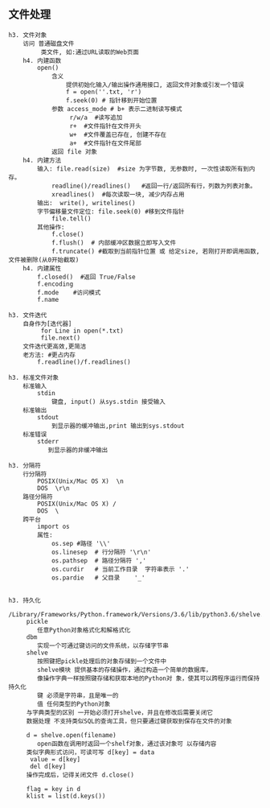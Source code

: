 ## 文件处理
    h3. 文件对象
        访问 普通磁盘文件
             类文件, 如:通过URL读取的Web页面
        h4. 内建函数 
            open()
                含义
                    提供初始化输入/输出操作通用接口, 返回文件对象或引发一个错误
                    f = open(''.txt, 'r')
                    f.seek(0) # 指针移到开始位置
                参数 access_mode # b+ 表示二进制读写模式
                     r/w/a  #读写追加
                     r+  #文件指针在文件开头
                     w+  #文件覆盖已存在, 创建不存在
                     a+  #文件指针在文件尾部
                返回 file 对象
        h4. 内建方法
            输入: file.read(size)  #size 为字节数, 无参数时, 一次性读取所有到内存。
                readline()/readlines()   #返回一行/返回所有行，列数为列表对象。
                xreadlines()  #每次读取一块, 减少内存占用
            输出:  write(), writelines()
            字节偏移量文件定位: file.seek(0) #移到文件指针
                file.tell()
            其他操作:
                f.close()
                f.flush()  # 内部缓冲区数据立即写入文件
                f.truncate() #截取到当前指针位置 或 给定size, 若刚打开即调用函数,文件被删除(从0开始截取)
        h4. 内建属性
            f.closed()  #返回 True/False
            f.encoding
            f.mode    #访问模式
            f.name

    h3. 文件迭代
        自身作为[迭代器]
             for Line in open(*.txt)
             file.next()
        文件迭代更高效,更简洁
        老方法: #更占内存
            f.readline()/f.readlines()

    h3. 标准文件对象
        标准输入
            stdin
                键盘, input() 从sys.stdin 接受输入
        标准输出
            stdout            
                到显示器的缓冲输出,print 输出到sys.stdout
        标准错误
            stderr
               到显示器的非缓冲输出

    h3. 分隔符
        行分隔符
            POSIX(Unix/Mac OS X)  \n
            DOS  \r\n
        路径分隔符
            POSIX(Unix/Mac OS X) /
            DOS  \
        跨平台
            import os
            属性:
                os.sep #路径 '\\'
                os.linesep  # 行分隔符 '\r\n'
                os.pathsep  # 路径分隔符 ','
                os.curdir   # 当前工作目录  字符串表示 '.'
                os.pardie   # 父目录    '_'


    h3. 持久化 
        /Library/Frameworks/Python.framework/Versions/3.6/lib/python3.6/shelve.py
         pickle
            任意Python对象格式化和解格式化 
         dbm
            实现一个可通过键访问的文件系统，以存储字节串
         shelve 
            按照键把pickle处理后的对象存储到一个文件中
            shelve模块 提供基本的存储操作，通过构造一个简单的数据库，
            像操作字典一样按照键存储和获取本地的Python对 象，使其可以跨程序运行而保持持久化
            键 必须是字符串，且是唯一的
            值 任何类型的Python对象
         与字典类型的区别 一开始必须打开shelve，并且在修改后需要关闭它
         数据处理 不支持类似SQL的查询工具，但只要通过键获取到保存在文件的对象
         
         d = shelve.open(filename)
            open函数在调用时返回一个shelf对象，通过该对象可 以存储内容
         类似字典形式访问，可读可写 d[key] = data
          value = d[key]
          del d[key]
         操作完成后，记得关闭文件 d.close()
        
         flag = key in d
         klist = list(d.keys())
        